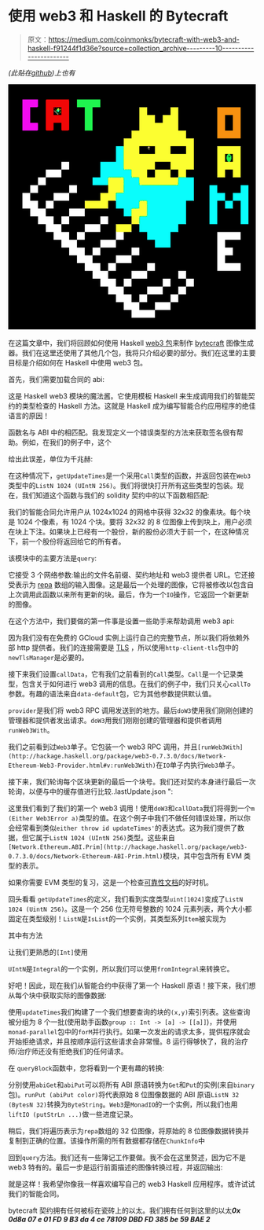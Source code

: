 # 使用 web3 和 Haskell 的 Bytecraft

> 原文：<https://medium.com/coinmonks/bytecraft-with-web3-and-haskell-f91244f1d36e?source=collection_archive---------10----------------------->

*(此贴在*[*github*](https://github.com/antonbobkov/city_building_game_v1/tree/master/hs/minecraft-viewer)*)上也有*

![](img/d8ff46eb72b8b3c86ae3bfbd3e2d8f5a.png)

在这篇文章中，我们将回顾如何使用 Haskell [web3 包](https://hackage.haskell.org/package/web3)来制作 [bytecraft](http://bytecraft.club/) 图像生成器。我们在这里还使用了其他几个包，我将只介绍必要的部分。我们在这里的主要目标是介绍如何在 Haskell 中使用 web3 包。

首先，我们需要加载合同的 abi:

这是 Haskell web3 模块的魔法酱。它使用模板 Haskell 来生成调用我们的智能契约的类型检查的 Haskell 方法。这就是 Haskell 成为编写智能合约应用程序的绝佳语言的原因！

函数名与 ABI 中的相匹配。我发现定义一个错误类型的方法来获取签名很有帮助。例如，在我们的例子中，这个

给出此误差，单位为千兆赫:

在这种情况下，`getUpdateTimes`是一个采用`Call`类型的函数，并返回包装在`Web3`类型中的`ListN 1024 (UIntN 256)`。我们将很快打开所有这些类型的包装。现在，我们知道这个函数与我们的 solidity 契约中的以下函数相匹配:

我们的智能合同允许用户从 1024x1024 的网格中获得 32x32 的像素块。每个块是 1024 个像素，有 1024 个块。要将 32x32 的 8 位图像上传到块上，用户必须在块上下注。如果块上已经有一个股份，新的股份必须大于前一个，在这种情况下，前一个股份将返回给它的所有者。

该模块中的主要方法是`query`:

它接受 3 个网络参数:输出的文件名前缀、契约地址和 web3 提供者 URL。它还接受表示为 [repa](https://hackage.haskell.org/package/repa-3.4.1.3/docs/Data-Array-Repa.html) 数组的输入图像。这是最后一个处理的图像，它将被修改以包含自上次调用此函数以来所有更新的块。最后，作为一个`IO`操作，它返回一个新更新的图像。

在这个方法中，我们要做的第一件事是设置一些助手来帮助调用 web3 api:

因为我们没有在免费的 GCloud 实例上运行自己的完整节点，所以我们将依赖外部 http 提供者。我们的连接需要是 [TLS](https://en.wikipedia.org/wiki/Transport_Layer_Security) ，所以使用`http-client-tls`包中的`newTlsManager`是必要的。

接下来我们设置`callData`，它有我们之前看到的`Call`类型。`Call`是一个记录类型，包含关于如何进行 web3 调用的信息。在我们的例子中，我们只关心`callTo`参数。有趣的语法来自`data-default`包，它为其他参数提供默认值。

`provider`是我们将 web3 RPC 调用发送到的地方。最后`doW3`使用我们刚刚创建的管理器和提供者发出请求。`doW3`用我们刚刚创建的管理器和提供者调用`runWeb3With`。

我们之前看到过`Web3`单子。它包装一个 web3 RPC 调用，并且`[runWeb3With](http://hackage.haskell.org/package/web3-0.7.3.0/docs/Network-Ethereum-Web3-Provider.html#v:runWeb3With)`在`IO`单子内执行`Web3`单子。

接下来，我们轮询每个区块更新的最后一个块号。我们还对契约本身进行最后一次轮询，以便与中的缓存值进行比较..lastUpdate.json ":

这里我们看到了我们的第一个 web3 调用！使用`doW3`和`callData`我们将得到一个`m (Either Web3Error a)`类型的值。在这个例子中我们不做任何错误处理，所以你会经常看到类似`either throw id updateTimes'`的表达式。这为我们提供了数据，但它属于`ListN 1024 (UIntN 256)`类型。这些来自`[Network.Ethereum.ABI.Prim](http://hackage.haskell.org/package/web3-0.7.3.0/docs/Network-Ethereum-ABI-Prim.html)`模块，其中包含所有 EVM 类型的表示。

如果你需要 EVM 类型的复习，这是一个检查[可靠性文档](http://solidity.readthedocs.io/en/v0.4.24/)的好时机。

回头看看 `getUpdateTimes`的定义，我们看到实度类型`uint[1024]`变成了`ListN 1024 (UintN 256)`。这是一个 256 位无符号整数的 1024 元素列表，两个大小都固定在类型级别！`ListN`是`IsList`的一个实例，其类型系列`Item`被实现为

其中有方法

让我们更熟悉的`[Int]`使用

`UIntN`是`Integral`的一个实例，所以我们可以使用`fromIntegral`来转换它。

好吧！因此，现在我们从智能合约中获得了第一个 Haskell 原语！接下来，我们想从每个块中获取实际的图像数据:

使用`updateTimes`我们构建了一个我们想要查询的块的`(x,y)`索引列表。这些查询被分组为 8 个一批(使用助手函数`group :: Int -> [a] -> [[a]]`)，并使用`monad-parallel`包中的`forM`并行执行。如果一次发出的请求太多，提供程序就会开始拒绝请求，并且按顺序运行这些请求会非常慢。8 运行得够快了，我的治疗师/治疗师还没有拒绝我们的任何请求。

在 `queryBlock`函数中，您将看到一个更有趣的转换:

分别使用`abiGet`和`abiPut`可以将所有 ABI 原语转换为`Get`和`Put`的实例(来自`binary`包)。`runPut (abiPut color)`将代表原始 8 位图像数据的 ABI 原语`ListN 32 (BytesN 32)`转换为`ByteString`。`Web3`是`MonadIO`的一个实例，所以我们也用`liftIO (putStrLn ...)`做一些进度记录。

稍后，我们将遍历表示为`repa`数组的 32 位图像，将原始的 8 位图像数据转换并复制到正确的位置。该操作所需的所有数据都存储在`ChunkInfo`中

回到`query`方法。我们还有一些簿记工作要做。我不会在这里赘述，因为它不是 web3 特有的。最后一步是运行前面描述的图像转换过程，并返回输出:

就是这样！我希望你像我一样喜欢编写自己的 web3 Haskell 应用程序。或许试试我们的智能合同。

bytecraft 契约拥有任何被标在瓷砖上的以太。我们拥有任何到这里的以太***0x 0d8a 07 e 01 FD 9 B3 da 4 ce 78109 DBD FD 385 be 59 BAE 2***